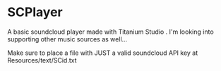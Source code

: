 SCPlayer
========

A basic soundcloud player made with Titanium Studio . I'm looking into supporting other music sources as well...

Make sure to place a file with JUST a valid soundcloud API key at Resources/text/SCid.txt 
